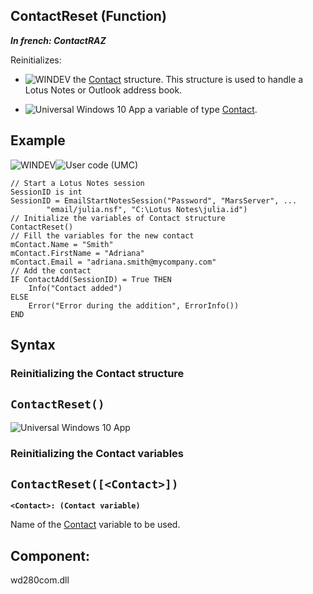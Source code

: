 


## ContactReset (Function)

***In french: ContactRAZ***



<a name="XUse"></a>
<a name="Use"></a>
<a name="description"></a>
Reinitializes: 

- ![WINDEV](https://doc.pcsoft.fr/ext/images/us/WD.png) the [Contact](../WDLang3/1000006111.md) structure. This structure is used to handle a Lotus Notes or Outlook address book.

- ![Universal Windows 10 App](https://doc.pcsoft.fr/ext/images/us/UNIVERSALAPP.png) a variable of type [Contact](../WDLang3/1000020254.md). 





<a name="Example1"></a>
<a name="sample_code"></a>

## Example

![WINDEV](https://doc.pcsoft.fr/ext/images/us/WD.png)![User code (UMC)](https://doc.pcsoft.fr/ext/images/us/MCU.png) 
```wl
// Start a Lotus Notes session
SessionID is int
SessionID = EmailStartNotesSession("Password", "MarsServer", ...
		"email/julia.nsf", "C:\Lotus Notes\julia.id")
// Initialize the variables of Contact structure
ContactReset()
// Fill the variables for the new contact
mContact.Name = "Smith"
mContact.FirstName = "Adriana"
mContact.Email = "adriana.smith@mycompany.com"
// Add the contact
IF ContactAdd(SessionID) = True THEN
	Info("Contact added")
ELSE
	Error("Error during the addition", ErrorInfo())
END
```

<a name="XSYNTAX"></a>
<a name="SYNTAX1"></a>

## Syntax

### Reinitializing the Contact structure

`ContactReset()`
---


<a name="SYNTAX2"></a>
![Universal Windows 10 App](https://doc.pcsoft.fr/ext/images/us/UNIVERSALAPP.png) 
### Reinitializing the Contact variables

`ContactReset([<Contact>])`
---

**`<Contact>: (Contact variable)`**

Name of the [Contact](../WDLang3/1000020254.md) variable to be used. 



<a name="NOTE0"></a>
<a name="XComponent"></a>

## Component:
wd280com.dll
